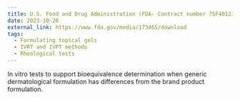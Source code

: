 ```yaml
---
title: U.S. Food and Drug Administration (FDA- Contract number 75F40123C00204)
date: 2023-10-26
external_link: https://www.fda.gov/media/173465/download
tags:
  - Formulating topical gels
  - IVRT and IVPT methods
  - Rheological tests
---
```


In vitro tests to support bioequivalence determination when generic dermatological formulation has differences from the brand product formulation.

<!--more-->
